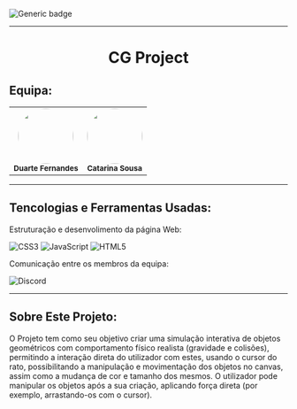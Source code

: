 ![Generic badge](https://img.shields.io/badge/status-%20finished-54CC74)
<hr>

<div align="center">
<h1>CG Project</h1>
</div>

## Equipa:

<table align="center" style="border: 0px">
    <tr>
        <td align="center" style="border: 0px">
        <img style="border-radius: 50%; width="100px;"" src="https://avatars.githubusercontent.com/u/147703158?v=4" width="100px;"><br>
        <sub>
        <b>Duarte Fernandes</br>
        </td>
        <td align="center" style="border: 0px">
        <img style="border-radius: 50%; width="100px;"" src="https://avatars.githubusercontent.com/u/115722559?v=4" width="100px;"><br>
        <sub>
        <b>Catarina Sousa</br>
        </td>
    </tr>
</table>

<hr>

## Tencologias e Ferramentas Usadas:

Estruturação e desenvolimento da página Web:

![CSS3](https://img.shields.io/badge/CSS3-1572B6?style=for-the-badge&logo=css3&logoColor=white)
![JavaScript](https://img.shields.io/badge/JavaScript-323330?style=for-the-badge&logo=javascript&logoColor=F7DF1E)
![HTML5](https://img.shields.io/badge/HTML5-E34F26?style=for-the-badge&logo=html5&logoColor=white)

Comunicação entre os membros da equipa:

![Discord](https://img.shields.io/badge/Discord-7289DA?style=for-the-badge&logo=discord&logoColor=white)

<hr>

## Sobre Este Projeto:

O Projeto tem como seu objetivo criar uma simulação interativa de objetos geométricos com comportamento físico realista (gravidade e colisões), permitindo a interação direta do utilizador com estes, usando o cursor do rato, possibilitando a manipulação e movimentação dos objetos no canvas, assim como a mudança de cor e tamanho dos mesmos.
O utilizador pode manipular os objetos após a sua criação, aplicando força direta (por exemplo, arrastando-os com o cursor).

